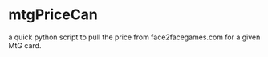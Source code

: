 # mtgPriceCan
a quick python script to pull the price from face2facegames.com for a given MtG card.
